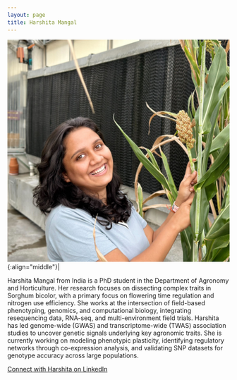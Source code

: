 ```yaml
---
layout: page
title: Harshita Mangal
---
```


![Harshita Mangal](/images/People_Images/HarshitaM.jpg){:align="middle"}|

Harshita Mangal from India is a PhD student in the Department of Agronomy and Horticulture. Her research focuses on dissecting complex traits in Sorghum bicolor, with a primary focus on flowering time regulation and nitrogen use efficiency. She works at the intersection of field-based phenotyping, genomics, and computational biology, integrating resequencing data, RNA-seq, and multi-environment field trials.
Harshita has led genome-wide (GWAS) and transcriptome-wide (TWAS) association studies to uncover genetic signals underlying key agronomic traits. She is currently working on modeling phenotypic plasticity, identifying regulatory networks through co-expression analysis, and validating SNP datasets for genotype accuracy across large populations.

[Connect with Harshita on LinkedIn](www.linkedin.com/in/harshitamangal)
